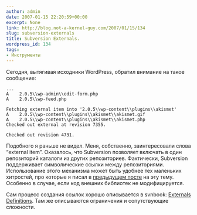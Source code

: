 ```yaml
---
author: admin
date: 2007-01-15 22:20:59+00:00
excerpt: None
link: http://blog.not-a-kernel-guy.com/2007/01/15/134
slug: subversion-externals
title: Subversion Externals.
wordpress_id: 134
tags:
- Инструменты
---
```


Сегодня, вытягивая исходники WordPress, обратил внимание на такое сообщение:

```no-highlight
...
A    2.0.5\\wp-admin\\edit-form.php
A    2.0.5\\wp-feed.php

Fetching external item into '2.0.5\\wp-content\\plugins\\akismet'
A    2.0.5\\wp-content\\plugins\\akismet\\akismet.gif
A    2.0.5\\wp-content\\plugins\\akismet\\akismet.php
Checked out external at revision 7355.

Checked out revision 4731.
```

Подобного я раньше не видел. Меня, собственно, заинтересовали слова “external item”.  Оказалось, что Subversion позволяет включать в один репозиторий каталоги из других репозиториев. Фактически, Subversion поддерживает символические ссылки между репозиториями. Использование этого механизма может быть удобнее тех маленьких хитростей, про которые я  писал в [предыдущем посте](http://blog.not-a-kernel-guy.com/2006/12/29/123) на эту тему. Особенно в случае, если код внешних библиотек не модифицируется. 

Сам процесс создания ссылок хорошо описывается в svnbook: [Externals Definitions](http://spin.atomicobject.com/2005/10/12/svnexternals/). Там же описываются ограничения и сопутствующие сложности.
